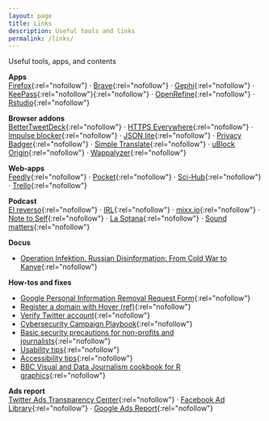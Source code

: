 ```yaml
---
layout: page
title: Links
description: Useful tools and links
permalink: /links/
---
```

<aside>Useful tools, apps, and contents</aside>  

**Apps**  
[Firefox](https://www.mozilla.org/en-US/firefox/new/){:rel="nofollow"} ·
[Brave](https://brave.com/){:rel="nofollow"} ·
[Gephi](https://gephi.org/){:rel="nofollow"} ·
[KeePass](https://keepass.info/){:rel="nofollow"}{:rel="nofollow"} ·
[OpenRefine](http://openrefine.org/){:rel="nofollow"} ·
[Rstudio](https://www.rstudio.com/){:rel="nofollow"}

**Browser addons**  
[BetterTweetDeck](https://better.tw/){:rel="nofollow"} · 
[HTTPS Everywhere](https://www.eff.org/https-everywhere){:rel="nofollow"} ·
[Impulse blocker](https://github.com/raicem/impulse-blocker){:rel="nofollow"} ·
[JSON lite](https://github.com/lauriro/json-lite){:rel="nofollow"} ·
[Privacy Badger](https://www.eff.org/privacybadger){:rel="nofollow"} ·
[Simple Translate](https://github.com/sienori/simple-translate){:rel="nofollow"} ·
[uBlock Origin](https://github.com/gorhill/uBlock){:rel="nofollow"} ·
[Wappalyzer](https://www.wappalyzer.com/){:rel="nofollow"}

**Web-apps**  
[Feedly](https://feedly.com){:rel="nofollow"} ·
[Pocket](https://app.getpocket.com/){:rel="nofollow"} ·
[Sci-Hub](https://sci-hub.tw/){:rel="nofollow"} ·
[Trello](https://trello.com){:rel="nofollow"}

**Podcast**  
[El reverso](https://www.m21radio.es/programas/el-reverso){:rel="nofollow"} ·
[IRL](https://irlpodcast.org/){:rel="nofollow"} ·
[mixx.io](https://mixx.io/){:rel="nofollow"} ·
[Note to Self](https://www.wnycstudios.org/shows/notetoself){:rel="nofollow"} ·
[La Sotana](https://www.patreon.com/lasotana){:rel="nofollow"} ·
[Sound matters](http://journal.beoplay.com/journal/sound-matters){:rel="nofollow"}

**Docus**
- [Operation Infektion. Russian Disinformation: From Cold War to Kanye](hhttps://www.nytimes.com/2018/11/12/opinion/russia-meddling-disinformation-fake-news-elections.html){:rel="nofollow"}  

**How-tos and fixes**  
- [Google Personal Information Removal Request Form](https://www.google.com/webmasters/tools/legal-removal-request?complaint_type=rtbf){:rel="nofollow"}  
- [Register a domain with Hover (ref)](https://hover.com/03kaZTmW){:rel="nofollow"}  
- [Verify Twitter account](https://verification.twitter.com/){:rel="nofollow"}  
- [Cybersecurity Campaign Playbook](https://www.belfercenter.org/cyberplaybook){:rel="nofollow"}  
- [Basic security precautions for non-profits and journalists](https://techsolidarity.org/resources/basic_security.htm){:rel="nofollow"}
- [Usability tips](https://goodui.org/){:rel="nofollow"}  
- [Accessibility tips](https://github.com/UKHomeOffice/posters/tree/master/accessibility/dos-donts){:rel="nofollow"}  
- [BBC Visual and Data Journalism cookbook for R graphics](https://bbc.github.io/rcookbook/){:rel="nofollow"} 

**Ads report**  
[Twitter Ads Transparency Center](https://ads.twitter.com/transparency/){:rel="nofollow"}  ·
[Facebook Ad Library](https://www.facebook.com/ads/library/report/){:rel="nofollow"}  ·
[Google Ads Report](https://transparencyreport.google.com/political-ads/region/ES){:rel="nofollow"}  
